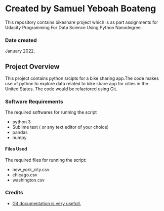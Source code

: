 # Created by Samuel Yeboah Boateng

This repository contains bikeshare project which is as part assignments for Udacity Programming For Data Science Using Python Nanodegree.


### Date created
January 2022.

## Project Overview

This project contains python srcipts for a bike sharing app.The code makes use of python to explore data related to bike share app for  cities in the United States. The code would be refactored using Git. 


### Software Requirements

The required softwares for running the script

* python 3
* Sublime text ( or any text editor of your choice)
* pandas
* numpy


#### Files Used

The required files for running the script: 

* new_york_city.csv
* chicago.csv
* washington.csv

### Credits

* [Git documentation is very usefull.](https://git-scm.com/doc)
